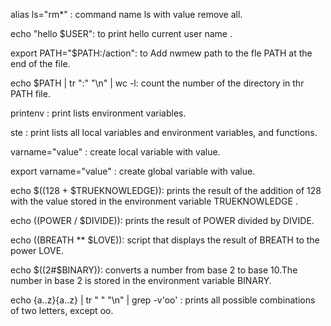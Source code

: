 alias ls="rm*" : command name ls with value remove all.

echo "hello $USER": to print hello current user name .

export PATH="$PATH:/action": to Add nwmew path to the fle PATH at the end of the file.

echo $PATH | tr ":" "\n" | wc -l: count the number of the directory in thr PATH file.

printenv : print lists environment variables.

ste : print lists all local variables and environment variables, and functions.

varname="value" : create local variable with value.

export varname="value" : create global variable with value.

echo $((128 + $TRUEKNOWLEDGE)): prints the result of the addition of 128 with the value stored in the environment variable TRUEKNOWLEDGE .
	
echo $(($POWER / $DIVIDE)): prints the result of POWER divided by DIVIDE.

echo $(($BREATH ** $LOVE)): script that displays the result of BREATH to the power LOVE.

echo $((2#$BINARY)): converts a number from base 2 to base 10.The number in base 2 is stored in the environment variable BINARY.

echo {a..z}{a..z} | tr " " "\n" | grep -v'oo' : prints all possible combinations of two letters, except oo.



